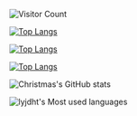 ![Visitor Count](https://profile-counter.glitch.me/lyjdht/count.svg)

[![Top Langs](https://github-readme-stats.vercel.app/api/top-langs/?username=lyjdht)](https://github.com/lyjdht/github-readme-stats)

[![Top Langs](https://github-readme-stats.vercel.app/api/top-langs/?username=Christmas&layout=compact)](https://github.com/lyjdht/github-readme-stats)

[![Top Langs](https://github-readme-stats.vercel.app/api/top-langs/?username=Christmas&layout=compact)](https://github.com/lyjdht/github-readme-stats)

![Christmas's GitHub stats](https://github-readme-stats.vercel.app/api?username=lyjdht&show_icons=true&theme=tokyonight)


![lyjdht's Most used languages](https://github-readme-stats.vercel.app/api/top-langs?username=lyjdht&show_icons=true&count_private=true&theme=gotham)
